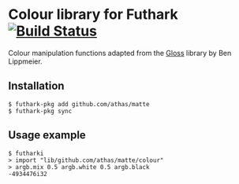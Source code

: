 # Colour library for Futhark [![Build Status](https://travis-ci.org/athas/matte.svg?branch=master)](https://travis-ci.org/athas/matte)

Colour manipulation functions adapted from the
[Gloss](https://hackage.haskell.org/package/gloss) library by Ben
Lippmeier.

## Installation

```
$ futhark-pkg add github.com/athas/matte
$ futhark-pkg sync
```

## Usage example

```
$ futharki
> import "lib/github.com/athas/matte/colour"
> argb.mix 0.5 argb.white 0.5 argb.black
-4934476i32
```
